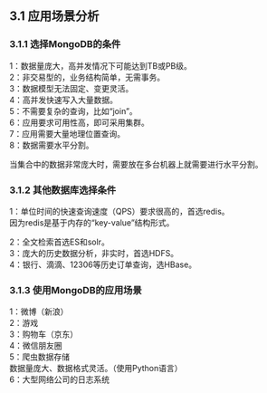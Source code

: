 ## 3.1 应用场景分析

### 3.1.1 选择MongoDB的条件 

1：数据量庞大，高并发情况下可能达到TB或PB级。  
2：非交易型的，业务结构简单，无需事务。  
3：数据模型无法固定、变更灵活。  
4：高并发快速写入大量数据。  
5：不需要复杂的查询，比如“join”。  
6：应用要求可用性高，即可采用集群。  
7：应用需要大量地理位置查询。  
8：数据需要水平分割。  

当集合中的数据非常庞大时，需要放在多台机器上就需要进行水平分割。  

### 3.1.2 其他数据库选择条件  

1：单位时间的快速查询速度（QPS）要求很高的，首选redis。  
因为redis是基于内存的“key-value”结构形式。  

2：全文检索首选ES和solr。  
3：庞大的历史数据分析，非实时，首选HDFS。  
4：银行、滴滴、12306等历史订单查询，选HBase。  

### 3.1.3 使用MongoDB的应用场景  

1：微博（新浪）  
2：游戏  
3：购物车（京东）  
4：微信朋友圈  
5：爬虫数据存储  
数据量庞大、数据格式灵活。（使用Python语言）  
6：大型网络公司的日志系统  
